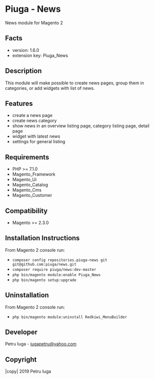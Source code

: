 Piuga - News
=========================

News module for Magento 2

Facts
-----

-  version: 1.6.0
-  extension key: Piuga\_News

Description
-----------

This module will make possible to create news pages, group them in categories, or add widgets with list of news.

Features
-----------

- create a news page
- create news category
- show news in an overview listing page, category listing page, detail page
- widget with latest news
- settings for general listing

Requirements
------------

-  PHP >= 7.1.0 
-  Magento\_Framework
-  Magento\_Ui
-  Magento\_Catalog
-  Magento\_Cms
-  Magento\_Customer

Compatibility
-------------

-  Magento >= 2.3.0

Installation Instructions
-------------------------

From Magento 2 console run: 

 - `composer config repositories.piuga-news git git@github.com:piuga/news.git`
 - `composer require piuga/news:dev-master`
 - `php bin/magento module:enable Piuga_News`
 - `php bin/magento setup:upgrade`

Uninstallation
--------------

From Magento 2 console run: 

 - `php bin/magento module:uninstall Redkiwi_MenuBuilder`

Developer
---------

Petru Iuga - iugapetru@yahoo.com

Copyright
---------

|copy| 2019 Petru Iuga

